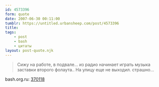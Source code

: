 ```yaml
---
id: 4573396
form: quote
date: 2007-06-30 00:11:00
tumblr: https://untitled.urbansheep.com/post/4573396
title: 
tags:
    - post
    - bash
    - цитаты
layout: post-quote.njk
---
```


<blockquote>
Сижу на работе, в подвале&hellip; из радио начинает играть музыка заставки второго фолаута.. На улицу еще не выходил. страшно&hellip;
</blockquote>

bash.org.ru: <a href="http://bash.org.ru/quote/370118">370118</a>
